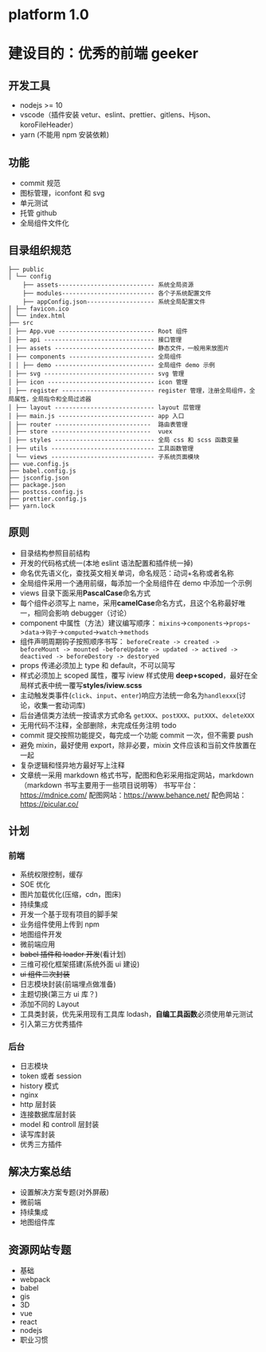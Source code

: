 <!--
 * @Author: weicong
 * @Date: 2020-07-17 09:34:12
 * @LastEditTime: 2020-07-20 16:45:47
 * @LastEditors: weicong
 * @Description:
-->

# platform 1.0

# 建设目的：优秀的前端 geeker

## 开发工具

- nodejs >= 10
- vscode（插件安装 vetur、eslint、prettier、gitlens、Hjson、koroFileHeader）
- yarn (不能用 npm 安装依赖)

## 功能

- commit 规范
- 图标管理，iconfont 和 svg
- 单元测试
- 托管 github
- 全局组件文件化

## 目录组织规范

```
├── public
│ └── config
    ├── assets--------------------------- 系统全局资源
    ├── modules-------------------------- 各个子系统配置文件
    ├── appConfig.json------------------- 系统全局配置文件
│ ├── favicon.ico
│ └── index.html
├── src
│ ├── App.vue --------------------------- Root 组件
│ ├── api ------------------------------- 接口管理
│ ├── assets ---------------------------- 静态文件，一般用来放图片
│ ├── components ------------------------ 全局组件
│ │ ├── demo ---------------------------- 全局组件 demo 示例
│ ├── svg ------------------------------- svg 管理
│ ├── icon ------------------------------ icon 管理
│ ├── register -------------------------- register 管理，注册全局组件，全局属性，全局指令和全局过滤器
│ ├── layout ---------------------------- layout 层管理
│ ├── main.js --------------------------- app 入口
│ ├── router ---------------------------  路由表管理
│ ├── store ----------------------------  vuex
│ ├── styles ---------------------------- 全局 css 和 scss 函数变量
│ ├── utils ----------------------------- 工具函数管理
│ └── views ----------------------------- 子系统页面模块
├── vue.config.js
├── babel.config.js
├── jsconfig.json
├── package.json
├── postcss.config.js
├── prettier.config.js
├── yarn.lock
```

## 原则

- 目录结构参照目前结构
- 开发的代码格式统一(本地 eslint 语法配置和插件统一掉)
- 命名优先语义化，查找英文相关单词，命名规范：动词+名称或者名称
- 全局组件采用一个通用前缀，每添加一个全局组件在 demo 中添加一个示例
- views 目录下面采用**PascalCase**命名方式
- 每个组件必须写上 name，采用**camelCase**命名方式，且这个名称最好唯一，相同会影响 debugger（讨论）
- component 中属性（方法）建议编写顺序： `mixins`->`components`->`props`->`data`->`钩子`->`computed`->`watch`->`methods`
- 组件声明周期钩子按照顺序书写： `beforeCreate -> created -> beforeMount -> mounted -beforeUpdate -> updated -> actived -> deactived -> beforeDestory -> destoryed`
- props 传递必须加上 type 和 default，不可以简写
- 样式必须加上 scoped 属性，覆写 iview 样式使用 **deep+scoped**，最好在全局样式表中统一覆写**styles/iview.scss**
- 主动触发类事件(`click`、`input`、`enter`)响应方法统一命名为`handlexxx`(讨论，收集一套动词库)
- 后台通信类方法统一按请求方式命名 `getXXX`、`postXXX`、`putXXX`、`deleteXXX`
- 无用代码不注释，全部删除，未完成任务注明 todo
- commit 提交按照功能提交，每完成一个功能 commit 一次，但不需要 push
- 避免 mixin，最好使用 export，除非必要，mixin 文件应该和当前文件放置在一起
- 复杂逻辑和怪异地方最好写上注释
- 文章统一采用 markdown 格式书写，配图和色彩采用指定网站，markdown（markdown 书写主要用于一些项目说明等）
  书写平台：https://mdnice.com/
  配图网站：https://www.behance.net/
  配色网站：https://picular.co/

## 计划

### 前端

- 系统权限控制，缓存
- SOE 优化
- 图片加载优化(压缩，cdn，图床)
- 持续集成
- 开发一个基于现有项目的脚手架
- 业务组件使用上传到 npm
- 地图组件开发
- 微前端应用
- ~~babel 插件和 loader 开发~~(看计划)
- 三维可视化框架搭建(系统外面 ui 建设)
- ~~ui 组件二次封装~~
- 日志模块封装(前端埋点做准备)
- 主题切换(第三方 ui 库？)
- 添加不同的 Layout
- 工具类封装，优先采用现有工具库 lodash，**自编工具函数**必须使用单元测试
- 引入第三方优秀插件

### 后台

- 日志模块
- token 或者 session
- history 模式
- nginx
- http 层封装
- 连接数据库层封装
- model 和 controll 层封装
- 读写库封装
- 优秀三方插件

## 解决方案总结

- 设置解决方案专题(对外屏蔽)
- 微前端
- 持续集成
- 地图组件库

## 资源网站专题

- 基础
- webpack
- babel
- gis
- 3D
- vue
- react
- nodejs
- 职业习惯
